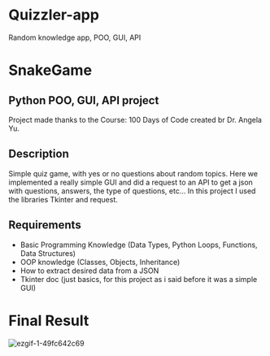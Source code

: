 # Quizzler-app
Random knowledge app, POO, GUI, API
# SnakeGame
## Python POO, GUI, API project
Project made thanks to the Course: 100 Days of Code created br Dr. Angela Yu.
## Description
Simple quiz game, with yes or no questions about random topics. Here we implemented a really simple GUI and did a request to an API to get a json with questions, answers, the type of questions, etc... In this project I used the libraries Tkinter and request.
## Requirements
- Basic Programming Knowledge (Data Types, Python Loops, Functions, Data Structures)
- OOP knowledge (Classes, Objects, Inheritance)
- How to extract desired data from a JSON
- Tkinter doc (just basics, for this project as i said before it was a simple GUI)

# Final Result
![ezgif-1-49fc642c69](https://github.com/LuisFernandoPareja/quizzler-app/assets/64484987/eb4890e9-1f9c-4984-847a-b2ada807e31a)

